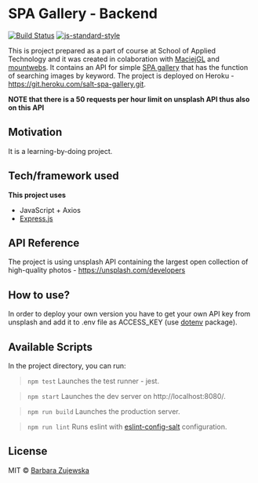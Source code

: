 # SPA Gallery - Backend

[![Build Status](https://travis-ci.com/travis-ci/travis-web.svg?branch=master)](https://travis-ci.com/travis-ci/travis-web)
[![js-standard-style](https://img.shields.io/badge/code%20style-standard-brightgreen.svg?style=flat)](https://github.com/feross/standard)
 
This is project prepared as a part of course at School of Applied Technology </salt> and it was created in colaboration with [MaciejGL](https://github.com/MaciejGL) and [mountwebs](https://github.com/mountwebs). It contains an API for simple [SPA gallery](https://github.com/b-zuj/spa-gallery-frontend) that has the function of searching images by keyword. The project is deployed on Heroku - https://git.heroku.com/salt-spa-gallery.git.

**NOTE that there is a 50 requests per hour limit on unsplash API thus also on this API**

## Motivation
It is a learning-by-doing project.

## Tech/framework used
<b>This project uses</b>
- JavaScript + Axios
- [Express.js](https://webpack.js.org/)

## API Reference
The project is using unsplash API containing the largest open collection of high-quality photos - https://unsplash.com/developers

## How to use?
In order to deploy your own version you have to get your own API key from unsplash and add it to .env file as ACCESS_KEY (use [dotenv](https://www.npmjs.com/package/dotenv) package).

## Available Scripts
In the project directory, you can run:

> `npm test`
Launches the test runner - jest.

> `npm start`
Launches the dev server on http://localhost:8080/.

> `npm run build`
Launches the production server.

> `npm run lint`
Runs eslint with [eslint-config-salt](https://github.com/appliedtechnology/eslint-config-salt) configuration.

## License
MIT © [Barbara Zujewska]()
